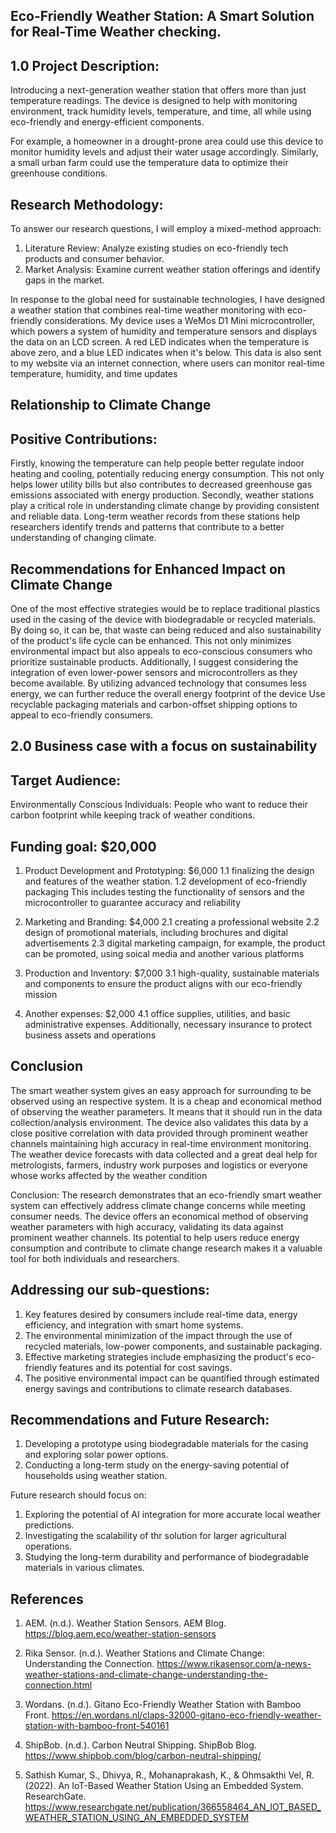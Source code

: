 ## Eco-Friendly Weather Station: A Smart Solution for Real-Time Weather checking.

## 1.0 Project Description:
Introducing a next-generation weather station that offers more than just temperature readings. The device is designed to help with monitoring environment, track humidity levels, temperature, and time, all while using eco-friendly and energy-efficient components.

For example, a homeowner in a drought-prone area could use this device to monitor humidity levels and adjust their water usage accordingly. Similarly, a small urban farm could use the temperature data to optimize their greenhouse conditions.

## Research Methodology:
To answer our research questions, I will employ a mixed-method approach:

1. Literature Review: Analyze existing studies on eco-friendly tech products and consumer behavior.
2. Market Analysis: Examine current weather station offerings and identify gaps in the market.


In response to the global need for sustainable technologies, I have designed a weather station that combines real-time weather monitoring with eco-friendly considerations. My device uses a WeMos D1 Mini microcontroller, which powers a system of humidity and temperature sensors and displays the data on an LCD screen. A red LED indicates when the temperature is above zero, and a blue LED indicates when it's below. This data is also sent to my website via an internet connection, where users can monitor real-time temperature, humidity, and time updates

## Relationship to Climate Change
## Positive Contributions:
Firstly, knowing the temperature can help people better regulate indoor heating and cooling, potentially reducing energy consumption. This not only helps lower utility bills but also contributes to decreased greenhouse gas emissions associated with energy production.
Secondly, weather stations play a critical role in understanding climate change by providing consistent and reliable data. Long-term weather records from these stations help researchers identify trends and patterns that contribute to a better understanding of changing climate.

## Recommendations for Enhanced Impact on Climate Change
One of the most effective strategies would be to replace traditional plastics used in the casing of the device with biodegradable or recycled materials. By doing so, it can be, that waste can being reduced and  also sustainability of the product's life cycle can be enhanced. This not only minimizes environmental impact but also appeals to eco-conscious consumers who prioritize sustainable products.
Additionally, I suggest considering the integration of even lower-power sensors and microcontrollers as they become available. By utilizing advanced technology that consumes less energy, we can further reduce the overall energy footprint of the device
Use recyclable packaging materials and carbon-offset shipping options to appeal to eco-friendly consumers.

## 2.0 Business case with a focus on sustainability

## Target Audience:
Environmentally Conscious Individuals: People who want to reduce their carbon footprint while keeping track of weather conditions.

## Funding goal: $20,000
1. Product Development and Prototyping: $6,000
1.1 finalizing the design and features of the weather station.
1.2 development of eco-friendly packaging
This includes testing the functionality of sensors and the microcontroller to guarantee accuracy and reliability

2. Marketing and Branding: $4,000
2.1 creating a professional website
2.2 design of promotional materials, including brochures and digital advertisements
2.3 digital marketing campaign, for example, the product can be promoted, using soical media and another various platforms

3. Production and Inventory: $7,000
3.1 high-quality, sustainable materials and components to ensure the product aligns with our eco-friendly mission

4. Another expenses: $2,000
4.1 office supplies, utilities, and basic administrative expenses. Additionally, necessary insurance to protect business assets and operations


## Conclusion 
The smart weather system gives an easy approach for surrounding to be observed using an respective system. It is a cheap and economical method of observing the weather parameters. It means that it should run in the data collection/analysis environment. The device also validates this data by a close positive correlation with data provided through prominent weather channels maintaining high accuracy in real-time environment monitoring. The weather device forecasts with data collected and a great deal help for metrologists, farmers, industry work purposes and logistics or everyone whose works affected by the weather condition

Conclusion:
The research demonstrates that an eco-friendly smart weather system can effectively address climate change concerns while meeting consumer needs. The device offers an economical method of observing weather parameters with high accuracy, validating its data against prominent weather channels. Its potential to help users reduce energy consumption and contribute to climate change research makes it a valuable tool for both individuals and researchers.

## Addressing our sub-questions:
1. Key features desired by consumers include real-time data, energy efficiency, and integration with smart home systems.
2. The environmental minimization of the impact through the use of recycled materials, low-power components, and sustainable packaging.
3. Effective marketing strategies include emphasizing the product's eco-friendly features and its potential for cost savings.
4. The positive environmental impact can be quantified through estimated energy savings and contributions to climate research databases.


## Recommendations and Future Research:

1. Developing a prototype using biodegradable materials for the casing and exploring solar power options.
2. Conducting a long-term study on the energy-saving potential of households using weather station.


Future research should focus on:
1. Exploring the potential of AI integration for more accurate local weather predictions.
2. Investigating the scalability of thr solution for larger agricultural operations.
3. Studying the long-term durability and performance of biodegradable materials in various climates.


## References

1. AEM. (n.d.). Weather Station Sensors. AEM Blog. https://blog.aem.eco/weather-station-sensors

2. Rika Sensor. (n.d.). Weather Stations and Climate Change: Understanding the Connection. https://www.rikasensor.com/a-news-weather-stations-and-climate-change-understanding-the-connection.html

3. Wordans. (n.d.). Gitano Eco-Friendly Weather Station with Bamboo Front. https://en.wordans.nl/claps-32000-gitano-eco-friendly-weather-station-with-bamboo-front-540161

4. ShipBob. (n.d.). Carbon Neutral Shipping. ShipBob Blog. https://www.shipbob.com/blog/carbon-neutral-shipping/

5. Sathish Kumar, S., Dhivya, R., Mohanaprakash, K., & Ohmsakthi Vel, R. (2022). An IoT-Based Weather Station Using an Embedded System. ResearchGate. https://www.researchgate.net/publication/366558464_AN_IOT_BASED_WEATHER_STATION_USING_AN_EMBEDDED_SYSTEM



